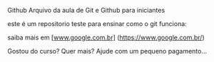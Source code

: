 Github 
Arquivo da aula de Git e Github para iniciantes

este é um repositorio teste para ensinar como o git funciona:

saiba mais em [www.google.com.br] (https://www.google.com.br/)

Gostou do curso? Quer mais? Ajude com um pequeno pagamento...
